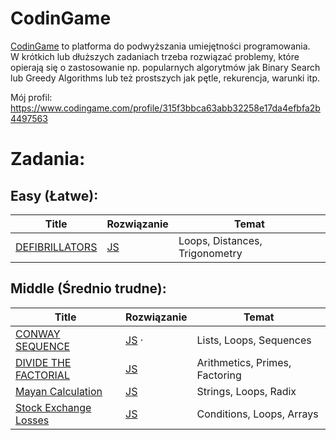 # CodinGame 
[CodinGame](https://www.codingame.com/home) to platforma do podwyższania umiejętności programowania.  
W krótkich lub dłuższych zadaniach trzeba rozwiązać problemy, które opierają się o zastosowanie np. popularnych algorytmów jak Binary Search lub Greedy Algorithms lub też prostszych jak pętle, rekurencja, warunki itp.

Mój profil: https://www.codingame.com/profile/315f3bbca63abb32258e17da4efbfa2b4497563

# Zadania:

## Easy (Łatwe): 
| Title          | Rozwiązanie                                                                           | Temat                          |
| -------------- | ------------------------------------------------------------------------------------- | ------------------------------ |
| [DEFIBRILLATORS](https://www.codingame.com/training/easy/defibrillators) | [JS](https://github.com/capo1/codinggames/blob/master/easy/js/easy-defibrillators.js) | Loops, Distances, Trigonometry |

## Middle (Średnio trudne): 
| Title          | Rozwiązanie                                                                           | Temat                          |
| -------------- | ------------------------------------------------------------------------------------- | ------------------------------ |
| [CONWAY SEQUENCE](https://www.codingame.com/training/medium/conway-sequence) | [JS](https://github.com/capo1/codinggames/blob/master/medium/js/medium-conaway-sequence.js) &middot; | Lists, Loops, Sequences |
|[DIVIDE THE FACTORIAL](https://www.codingame.com/training/medium/divide-the-factorial)|[JS](https://github.com/capo1/codinggames/blob/master/medium/js/medium-divide-the-factorial.js)|Arithmetics, Primes, Factoring|
|[Mayan Calculation](https://www.codingame.com/training/medium/mayan-calculation)|[JS](https://github.com/capo1/codinggames/blob/master/medium/js/medium-mayan-calculation.js)|Strings, Loops, Radix|
|[Stock Exchange Losses](https://www.codingame.com/training/medium/stock-exchange-losses)|[JS](https://github.com/capo1/codinggames/blob/master/medium/js/medium-stock-exchange-losses.js)|Conditions, Loops, Arrays|


